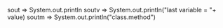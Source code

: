 sout => System.out.println
soutv => System.out.println("last variable = "+ value)
soutm => System.out.println("class.method")